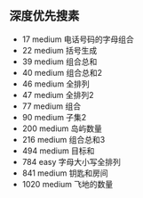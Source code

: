 ## 深度优先搜素

* 17 medium 电话号码的字母组合
* 22 medium 括号生成
* 39 medium 组合总和
* 40 medium 组合总和2
* 46 medium 全排列
* 47 medium 全排列2
* 77 medium 组合
* 90 medium 子集2
* 200 medium 岛屿数量
* 216 medium 组合总和3
* 494 medium 目标和
* 784 easy 字母大小写全排列
* 841 medium 钥匙和房间
* 1020 medium 飞地的数量